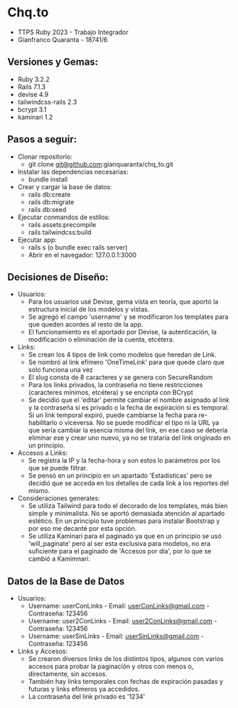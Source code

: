 # Chq.to

- TTPS Ruby 2023 - Trabajo Integrador
- Gianfranco Quaranta - 18741/6

## Versiones y Gemas:
- Ruby 3.2.2
- Rails 7.1.3
- devise 4.9
- tailwindcss-rails 2.3
- bcrypt 3.1
- kaminari 1.2

## Pasos a seguir:
- Clonar repositorio: 
    - git clone git@github.com:gianquaranta/chq_to.git
- Instalar las dependencias necesarias: 
    - bundle install
- Crear y cargar la base de datos: 
    - rails db:create
    - rails db:migrate
    - rails db:seed
- Ejecutar conmandos de estilos:
    - rails assets:precompile
    - rails tailwindcss:build
- Ejecutar app:
    - rails s (o bundle exec rails server)
    - Abrir en el navegador: 127.0.0.1:3000


## Decisiones de Diseño:
- Usuarios:
    - Para los usuarios usé Devise, gema vista en teoría, que aportó la estructura inicial de los modelos y vistas.
    - Se agregó el campo 'username' y se modificaron los templates para que queden acordes al resto de la app.
    - El funcionamiento es el aportado por Devise, la autenticación, la modificación o eliminación de la cuenta, etcétera.
- Links:
    - Se crean los 4 tipos de link como modelos que heredan de Link.
    - Se nombró al link efímero 'OneTimeLink' para que quede claro que solo funciona una vez
    - El slug consta de 8 caracteres y se genera con SecureRandom
    - Para los links privados, la contraseña no tiene restricciones (caracteres mínimos, etcétera) y se encripta con BCrypt
    - Se decidió que el 'editar' permite cambiar el nombre asignado al link y la contraseña si es privado o la fecha de
      expiración si es temporal. Si un link temporal expiró, puede cambiarse la fecha para re-habilitarlo o viceversa.
      No se puede modificar el tipo ni la URL ya que sería cambiar la esencia misma del link, en ese caso se debería eliminar
      ese y crear uno nuevo, ya no se trataría del link originado en un principio.
- Accesos a Links:
    - Se registra la IP y la fecha-hora y son estos lo parámetros por los que se puede filtrar.
    - Se pensó en un principio en un apartado 'Estadísticas' pero se decidió que se acceda en los detalles de cada link
      a los reportes del mismo.
- Consideraciones generales:
    - Se utiliza Tailwind para todo el decorado de los templates, más bien simple y minimalista. No se aportó demasiada 
      atención al apartado estético. En un principio tuve problemas para instalar Bootstrap y por eso me decanté por esta opción.
    - Se utiliza Kaminari para el paginado ya que en un principio se usó 'will_paginate' pero al ser esta exclusiva para modelos,
      no era suficiente para el paginado de 'Accesos por día', por lo que se cambió a Kamimnari.


## Datos de la Base de Datos
- Usuarios:
    - Username: userConLinks - Email: userConLinks@gmail.com - Contraseña: 123456
    - Username: user2ConLinks - Email: user2ConLinks@gmail.com - Contraseña: 123456
    - Username: userSinLinks - Email: userSinLinks@gmail.com - Contraseña: 123456
- Links y Accesos:
    - Se crearon diversos links de los distintos tipos, algunos con varios accesos para probar la paginación y otros con menos o,
      directamente, sin accesos.
    - También hay links temporales con fechas de expiración pasadas y futuras y links efímeros ya accedidos.
    - La contraseña del link privado es '1234'